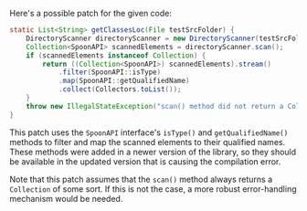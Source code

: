 Here's a possible patch for the given code:

```java
static List<String> getClassesLoc(File testSrcFolder) {
    DirectoryScanner directoryScanner = new DirectoryScanner(testSrcFolder, TestListResolver.getWildcard());
    Collection<SpoonAPI> scannedElements = directoryScanner.scan();
    if (scannedElements instanceof Collection) {
        return ((Collection<SpoonAPI>) scannedElements).stream()
            .filter(SpoonAPI::isType)
            .map(SpoonAPI::getQualifiedName)
            .collect(Collectors.toList());
    }
    throw new IllegalStateException("scan() method did not return a Collection");
}
```

This patch uses the `SpoonAPI` interface's `isType()` and `getQualifiedName()` methods to filter and map the scanned elements to their qualified names. These methods were added in a newer version of the library, so they should be available in the updated version that is causing the compilation error.

Note that this patch assumes that the `scan()` method always returns a `Collection` of some sort. If this is not the case, a more robust error-handling mechanism would be needed.